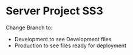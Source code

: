 Server Project SS3
=============

Change Branch to:

* Development to see Development files
* Production to see files ready for deployment
